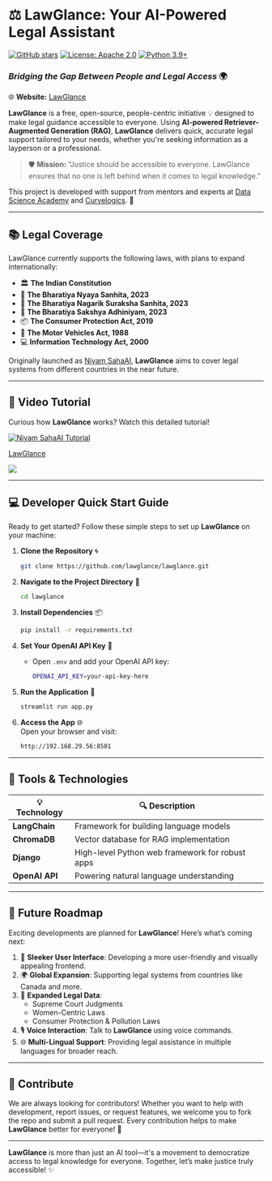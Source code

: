 # ⚖️ **LawGlance: Your AI-Powered Legal Assistant**
[![GitHub stars](https://img.shields.io/github/stars/lawglance/lawglance?style=social)](https://github.com/lawglance/lawglance)
[![License: Apache 2.0](https://img.shields.io/badge/License-Apache%202.0-yellow.svg)](https://opensource.org/license/apache-2-0)
[![Python 3.9+](https://img.shields.io/badge/python-3.9+-blue.svg)](https://www.python.org/downloads/)

### *Bridging the Gap Between People and Legal Access* 🌍

🌐 **Website:** [LawGlance](https://lawglance.com/)

**LawGlance** is a free, open-source, people-centric initiative 💡 designed to make legal guidance accessible to everyone. Using **AI-powered Retriever-Augmented Generation (RAG)**, **LawGlance** delivers quick, accurate legal support tailored to your needs, whether you're seeking information as a layperson or a professional.

> 🛡️ **Mission:** “Justice should be accessible to everyone. LawGlance ensures that no one is left behind when it comes to legal knowledge.”

This project is developed with support from mentors and experts at [Data Science Academy](https://datascience.one/) and [Curvelogics](https://www.curvelogics.com/). 💼

---

## 📚 **Legal Coverage**

LawGlance currently supports the following laws, with plans to expand internationally:

- 🏛️ **The Indian Constitution**
- 📜 **The Bharatiya Nyaya Sanhita, 2023**
- 🚨 **The Bharatiya Nagarik Suraksha Sanhita, 2023**
- 🧾 **The Bharatiya Sakshya Adhiniyam, 2023**
- 📦 **The Consumer Protection Act, 2019**
- 🧭 **The Motor Vehicles Act, 1988**
- 💻 **Information Technology Act, 2000**


Originally launched as [Niyam SahaAI](https://github.com/niyam-sahaai/niyam-sahaai), **LawGlance** aims to cover legal systems from different countries in the near future.

---

## 🎥 **Video Tutorial**

Curious how **LawGlance** works? Watch this detailed tutorial!

[![Niyam SahaAI Tutorial](https://img.youtube.com/vi/sWpLEApQtvE/0.jpg)](https://www.youtube.com/watch?v=sWpLEApQtvE "Niyam SahaAI Tutorial")

<div>
    <a href="https://www.loom.com/embed/dcc6b14c653c4618829f46a9aa2ab68c?sid=a5a73b89-88a5-4bc2-a633-f97792f6441f">
      <p>LawGlance </p>
    </a>
    <a href=https://www.loom.com/embed/dcc6b14c653c4618829f46a9aa2ab68c?sid=a5a73b89-88a5-4bc2-a633-f97792f6441f">
      <img style="max-width:300px;" src="https://cdn.loom.com/sessions/thumbnails/576b26dcd5fb4d74a3a9e1f8187851bc-35587db59696dfef-full-play.gif">
    </a>
  </div>





---

## 💻 **Developer Quick Start Guide**

Ready to get started? Follow these simple steps to set up **LawGlance** on your machine:

1. **Clone the Repository** 🌀
    ```bash
    git clone https://github.com/lawglance/lawglance.git
    ```

2. **Navigate to the Project Directory** 📂
    ```bash
    cd lawglance
    ```

3. **Install Dependencies** 📦
    ```bash
    pip install -r requirements.txt
    ```

4. **Set Your OpenAI API Key** 🔑
    - Open `.env` and add your OpenAI API key:
      ```bash
      OPENAI_API_KEY=your-api-key-here
      ```

5. **Run the Application** 🚀
    ```bash
    streamlit run app.py
    ```

6. **Access the App** 🌐  
    Open your browser and visit:  
    ```bash
    http://192.168.29.56:8501
    ```

---

## 🔧 **Tools & Technologies**

| 💡 **Technology**  | 🔍 **Description**                            |
|--------------------|-----------------------------------------------|
| **LangChain**       | Framework for building language models       |
| **ChromaDB**        | Vector database for RAG implementation       |
| **Django**          | High-level Python web framework for robust apps|
| **OpenAI API**      | Powering natural language understanding      |

---

## 🌟 **Future Roadmap**

Exciting developments are planned for **LawGlance**! Here’s what’s coming next:

1. 🎨 **Sleeker User Interface**: Developing a more user-friendly and visually appealing frontend.
2. 🌍 **Global Expansion**: Supporting legal systems from countries like Canada and more.
3. 📑 **Expanded Legal Data**:
   - Supreme Court Judgments
   - Women-Centric Laws
   - Consumer Protection & Pollution Laws
4. 🎙️ **Voice Interaction**: Talk to **LawGlance** using voice commands.
5. 🌐 **Multi-Lingual Support**: Providing legal assistance in multiple languages for broader reach.

---

## 🤝 **Contribute**

We are always looking for contributors! Whether you want to help with development, report issues, or request features, we welcome you to fork the repo and submit a pull request. Every contribution helps to make **LawGlance** better for everyone! 🚀

---

**LawGlance** is more than just an AI tool—it's a movement to democratize access to legal knowledge for everyone. Together, let’s make justice truly accessible! ✨
